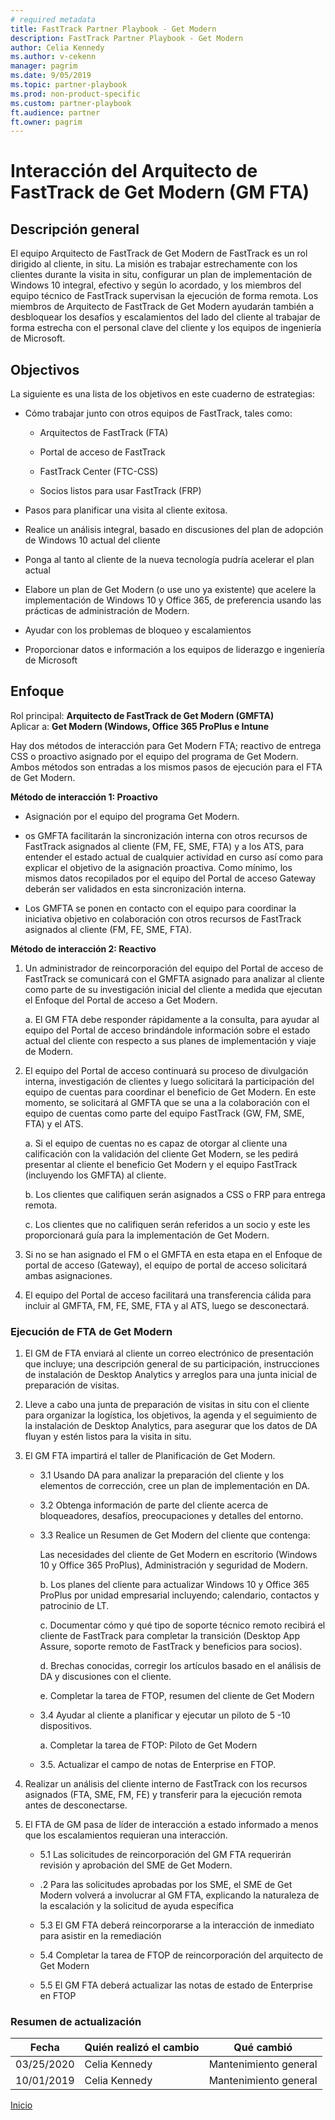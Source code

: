 ```yaml
---  
# required metadata  
title: FastTrack Partner Playbook - Get Modern 
description: FastTrack Partner Playbook - Get Modern 
author: Celia Kennedy
ms.author: v-cekenn
manager: pagrim
ms.date: 9/05/2019  
ms.topic: partner-playbook  
ms.prod: non-product-specific  
ms.custom: partner-playbook  
ft.audience: partner  
ft.owner: pagrim
---   
```

# Interacción del Arquitecto de FastTrack de Get Modern (GM FTA)

## Descripción general

El equipo Arquitecto de FastTrack de Get Modern de FastTrack es un rol dirigido al cliente, in situ. La misión es trabajar estrechamente con los clientes durante la visita in situ, configurar un plan de implementación de Windows 10 integral, efectivo y según lo acordado, y los miembros del equipo técnico de FastTrack supervisan la ejecución de forma remota. Los miembros de Arquitecto de FastTrack de Get Modern ayudarán también a desbloquear los desafíos y escalamientos del lado del cliente al trabajar de forma estrecha con el personal clave del cliente y los equipos de ingeniería de Microsoft.

##  Objectivos

La siguiente es una lista de los objetivos en este cuaderno de estrategias:

  - Cómo trabajar junto con otros equipos de FastTrack, tales como:
    
      - Arquitectos de FastTrack (FTA)
    
      - Portal de acceso de FastTrack
    
      - FastTrack Center (FTC-CSS)
    
      - Socios listos para usar FastTrack (FRP)

  - Pasos para planificar una visita al cliente exitosa.

  - Realice un análisis integral, basado en discusiones del plan de adopción de Windows 10 actual del cliente

  - Ponga al tanto al cliente de la nueva tecnología pudría acelerar el plan actual

  - Elabore un plan de Get Modern (o use uno ya existente) que acelere la implementación de Windows 10 y Office 365, de preferencia usando las prácticas de administración de Modern.

  - Ayudar con los problemas de bloqueo y escalamientos

  - Proporcionar datos e información a los equipos de liderazgo e ingeniería de Microsoft

##  Enfoque 

Rol principal: **Arquitecto de FastTrack de Get Modern (GMFTA)**  
Aplicar a: **Get Modern (Windows, Office 365 ProPlus e Intune**

Hay dos métodos de interacción para Get Modern FTA; reactivo de entrega CSS o proactivo asignado por el equipo del programa de Get Modern. Ambos métodos son entradas a los mismos pasos de ejecución para el FTA de Get Modern.

**Método de interacción 1: Proactivo**

  - Asignación por el equipo del programa Get Modern.

  - os GMFTA facilitarán la sincronización interna con otros recursos de FastTrack asignados al cliente (FM, FE, SME, FTA) y a los ATS, para entender el estado actual de cualquier actividad en curso así como para explicar el objetivo de la asignación proactiva. Como mínimo, los mismos datos recopilados por el equipo del Portal de acceso Gateway deberán ser validados en esta sincronización interna.

  - Los GMFTA se ponen en contacto con el equipo para coordinar la iniciativa objetivo en colaboración con otros recursos de FastTrack asignados al cliente (FM, FE, SME, FTA).

**Método de interacción 2: Reactivo**

1.  Un administrador de reincorporación del equipo del Portal de acceso de FastTrack se comunicará con el GMFTA asignado para analizar al cliente como parte de su investigación inicial del cliente a medida que ejecutan el Enfoque del Portal de acceso a Get Modern.

    a. El GM FTA debe responder rápidamente a la consulta, para ayudar al equipo del Portal de acceso brindándole información sobre el estado actual del cliente con respecto a sus planes de implementación y viaje de Modern.

2.  El equipo del Portal de acceso continuará su proceso de divulgación interna, investigación de clientes y luego solicitará la participación del equipo de cuentas para coordinar el beneficio de Get Modern. En este momento, se solicitará al GMFTA que se una a la
    colaboración con el equipo de cuentas como parte del equipo FastTrack (GW, FM, SME, FTA) y el ATS.
    
    a. Si el equipo de cuentas no es capaz de otorgar al cliente una calificación con la validación del cliente Get Modern, se les pedirá presentar al cliente el beneficio Get Modern y el equipo FastTrack (incluyendo los GMFTA) al cliente.
    
    b. Los clientes que califiquen serán asignados a CSS o FRP para entrega remota.
    
    c. Los clientes que no califiquen serán referidos a un socio y este les proporcionará guía para la implementación de Get Modern.

3.  Si no se han asignado el FM o el GMFTA en esta etapa en el Enfoque de portal de acceso (Gateway), el equipo de portal de acceso solicitará ambas asignaciones.

4.  El equipo del Portal de acceso facilitará una transferencia cálida para incluir al GMFTA, FM, FE, SME, FTA y al ATS, luego se desconectará.

###  Ejecución de FTA de Get Modern

1.  El GM de FTA enviará al cliente un correo electrónico de presentación que incluye; una descripción general de su participación, instrucciones de instalación de Desktop Analytics y arreglos para una junta inicial de preparación de visitas.

2.  Lleve a cabo una junta de preparación de visitas in situ con el cliente para organizar la logística, los objetivos, la agenda y el seguimiento de la instalación de Desktop Analytics, para asegurar que los datos de DA fluyan y estén listos para la visita in situ.

3.  El GM FTA impartirá el taller de Planificación de Get Modern. 
    
    - 3.1 Usando DA para analizar la preparación del cliente y los elementos de corrección, cree un plan de implementación en DA.
    - 3.2 Obtenga información de parte del cliente acerca de bloqueadores, desafíos, preocupaciones y detalles del entorno.
    - 3.3 Realice un Resumen de Get Modern del cliente que contenga:
        
        Las necesidades del cliente de Get Modern en escritorio (Windows 10 y Office 365 ProPlus), Administración y seguridad de Modern.
        
        b. Los planes del cliente para actualizar Windows 10 y Office 365 ProPlus por unidad empresarial incluyendo; calendario, contactos y patrocinio de LT.
        
        c. Documentar cómo y qué tipo de soporte técnico remoto recibirá el cliente de FastTrack para completar la transición (Desktop App Assure, soporte remoto de FastTrack y beneficios para socios).
        
        d. Brechas conocidas, corregir los artículos basado en el análisis de DA y discusiones con el cliente.
        
        e. Completar la tarea de FTOP, resumen del cliente de Get Modern
    
    - 3.4 Ayudar al cliente a planificar y ejecutar un piloto de 5 -10 dispositivos.
        
        a. Completar la tarea de FTOP: Piloto de Get Modern
    
    - 3.5.  Actualizar el campo de notas de Enterprise en FTOP.

4.  Realizar un análisis del cliente interno de FastTrack con los recursos asignados (FTA, SME, FM, FE) y transferir para la ejecución remota antes de desconectarse.

5.  El FTA de GM pasa de líder de interacción a estado informado a menos que los escalamientos requieran una interacción.
    
    - 5.1 Las solicitudes de reincorporación del GM FTA requerirán revisión y aprobación del SME de Get Modern.
    
    - .2 Para las solicitudes aprobadas por los SME, el SME de Get Modern volverá a involucrar al GM FTA, explicando la naturaleza de la escalación y la solicitud de ayuda específica
    
    - 5.3 El GM FTA deberá reincorporarse a la interacción de inmediato para asistir en la remediación
    
    - 5.4 Completar la tarea de FTOP de reincorporación del arquitecto de Get Modern
    
    - 5.5 El GM FTA deberá actualizar las notas de estado de Enterprise en FTOP

###  Resumen de actualización

|Fecha|Quién realizó el cambio|Qué cambió|
|---------|---------------|----------------------------|
|03/25/2020| Celia Kennedy| Mantenimiento general|
|10/01/2019| Celia Kennedy| Mantenimiento general|

[Inicio](http://partner-docs.microsoft.com)
